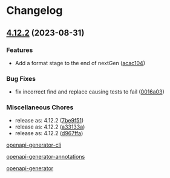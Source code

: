 # Changelog

## [4.12.2](https://github.com/gibahjoe/openapi-generator-dart/compare/4.12.0...v4.12.2) (2023-08-31)


### Features

* Add a format stage to the end of nextGen ([acac104](https://github.com/gibahjoe/openapi-generator-dart/commit/acac1044cbd6161c5a959a178a120fbf010f5c27))


### Bug Fixes

* fix incorrect find and replace causing tests to fail ([0016a03](https://github.com/gibahjoe/openapi-generator-dart/commit/0016a031e3a7447f2deab1fa4e49ed228a29dc82))


### Miscellaneous Chores

* release as: 4.12.2 ([7be9f51](https://github.com/gibahjoe/openapi-generator-dart/commit/7be9f51e8c0b6c5812c4e854cf9a77e170567c3d))
* release as: 4.12.2 ([a33133a](https://github.com/gibahjoe/openapi-generator-dart/commit/a33133a23902f0fcc0551be8ec346b3f85946b88))
* release as: 4.12.2 ([d967ffa](https://github.com/gibahjoe/openapi-generator-dart/commit/d967ffa03cfbc364a11101531679a34b656c8fb5))

[openapi-generator-cli](openapi-generator-cli%2FCHANGELOG.md)

[openapi-generator-annotations](openapi-generator-annotations%2FCHANGELOG.md)

[openapi-generator](openapi-generator%2FCHANGELOG.md)
